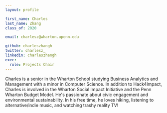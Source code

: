 ```yaml
---
layout: profile

first_name: Charles
last_name: Zhang
class_of: 2020

email: charlesz@wharton.upenn.edu

github: charleszhangh
twitter: charlesz_
linkedin: charleszhangh
exec:
  role: Projects Chair
---
```


Charles is a senior in the Wharton School studying Business Analytics and Management with a minor in Computer Science. In addition to Hack4Impact, Charles is involved in the Wharton Social Impact Initiative and the Penn Wharton Budget Model. He's passionate about civic engagement and environmental sustainability. In his free time, he loves hiking, listening to alternative/indie music, and watching trashy reality TV!
